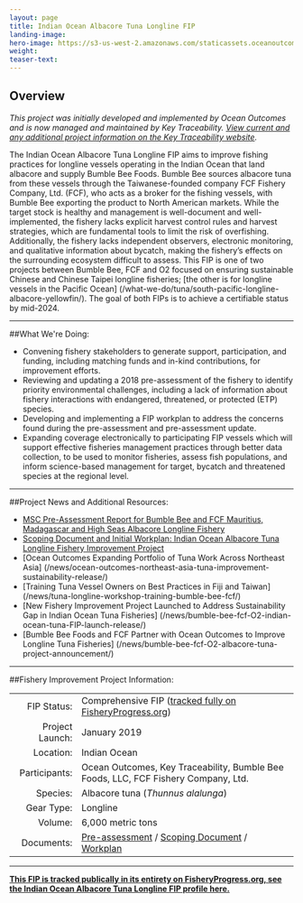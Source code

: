 ```yaml
---
layout: page 
title: Indian Ocean Albacore Tuna Longline FIP
landing-image:
hero-image: https://s3-us-west-2.amazonaws.com/staticassets.oceanoutcomes.org/hero+photos/indian-ocean-longline-albacore-hero.jpg
weight: 
teaser-text:
---
```

<h2>Overview</h2>

*This project was initially developed and implemented by Ocean Outcomes and is now managed and maintained by Key Traceability. <a href="http://keytraceability.com/" target="_blank">View current and any additional project information on the Key Traceability website</a>.*

The Indian Ocean Albacore Tuna Longline FIP aims to improve fishing practices for longline vessels operating in the Indian Ocean that land albacore and supply Bumble Bee Foods. Bumble Bee sources albacore tuna from these vessels through the Taiwanese-founded company FCF Fishery Company, Ltd. (FCF), who acts as a broker for the fishing vessels, with Bumble Bee exporting the product to North American markets. While the target stock is healthy and management is well-document and well-implemented, the fishery lacks explicit harvest control rules and harvest strategies, which are fundamental tools to limit the risk of overfishing. Additionally, the fishery lacks independent observers, electronic monitoring, and qualitative information about bycatch, making the fishery’s effects on the surrounding ecosystem difficult to assess. This FIP is one of two projects between Bumble Bee, FCF and O2 focused on ensuring sustainable Chinese and Chinese Taipei longline fisheries; [the other is for longline vessels in the Pacific Ocean] (/what-we-do/tuna/south-pacific-longline-albacore-yellowfin/). The goal of both FIPs is to achieve a certifiable status by mid-2024.

---

##What We're Doing:

* Convening fishery stakeholders to generate support, participation, and funding, including matching funds and in-kind contributions, for improvement efforts.
* Reviewing and updating a 2018 pre-assessment of the fishery to identify priority environmental challenges, including a lack of information about fishery interactions with endangered, threatened, or protected (ETP) species.
* Developing and implementing a FIP workplan to address the concerns found during the pre-assessment and pre-assessment update.
* Expanding coverage electronically to participating FIP vessels which will support effective fisheries management practices through better data collection, to be used to monitor fisheries, assess fish populations, and inform science-based management for target, bycatch and threatened species at the regional level.

---

##Project News and Additional Resources:

* <a href="https://s3-us-west-2.amazonaws.com/staticassets.oceanoutcomes.org/supporting+documents/Fishery+Project+Resources/IO+BB+FCF+Albacore+Pre-assessment+2017.pdf" target="_blank">MSC Pre-Assessment Report for Bumble Bee and FCF Mauritius, Madagascar and High
Seas Albacore Longline Fishery</a>
* <a href="https://s3-us-west-2.amazonaws.com/staticassets.oceanoutcomes.org/supporting+documents/Fishery+Project+Resources/FINAL+BB+IO+FIP+Scoping+Document.pdf" target="_blank">Scoping Document and Initial Workplan: Indian Ocean Albacore Tuna Longline Fishery Improvement Project</a>
* [Ocean Outcomes Expanding Portfolio of Tuna Work Across Northeast Asia] (/news/ocean-outcomes-northeast-asia-tuna-improvement-sustainability-release/)
* [Training Tuna Vessel Owners on Best Practices in Fiji and Taiwan] (/news/tuna-longline-workshop-training-bumble-bee-fcf/)
* [New Fishery Improvement Project Launched to Address Sustainability Gap in Indian Ocean Tuna Fisheries] (/news/bumble-bee-fcf-O2-indian-ocean-tuna-FIP-launch-release/)
* [Bumble Bee Foods and FCF Partner with Ocean Outcomes to Improve Longline Tuna Fisheries] (/news/bumble-bee-fcf-O2-albacore-tuna-project-announcement/)

---

##Fishery Improvement Project Information:

|||
| ---: | --- |
| FIP Status: | Comprehensive FIP (<a href="https://fisheryprogress.org/fip-profile/indian-ocean-albacore-tuna-longline-bumble-beefcf">tracked fully on FisheryProgress.org</a>) |
| Project Launch: | January 2019 |
| Location: | Indian Ocean |
| Participants: | Ocean Outcomes, Key Traceability, Bumble Bee Foods, LLC, FCF Fishery Company, Ltd. |
| Species: | Albacore tuna (*Thunnus alalunga*) |
| Gear Type: | Longline |
| Volume: | 6,000 metric tons |
| Documents: | <a href="https://s3-us-west-2.amazonaws.com/staticassets.oceanoutcomes.org/supporting+documents/Fishery+Project+Resources/IO+BB+FCF+Albacore+Pre-assessment+2017.pdf" target="_blank">Pre-assessment</a> / <a href="https://s3-us-west-2.amazonaws.com/staticassets.oceanoutcomes.org/supporting+documents/Fishery+Project+Resources/FINAL+BB+IO+FIP+Scoping+Document.pdf" target="_blank">Scoping Document</a> / <a href="https://s3-us-west-2.amazonaws.com/staticassets.oceanoutcomes.org/supporting+documents/Fishery+Project+Resources/FINAL+BB+IO+FIP+Workplan+Nov19+for+fp.org.pdf" target="_blank">Workplan</a> |

---

<a href="https://fisheryprogress.org/fip-profile/indian-ocean-albacore-tuna-longline-bumble-beefcf" target="_blank">**This FIP is tracked publically in its entirety on FisheryProgress.org, see the Indian Ocean Albacore Tuna Longline FIP profile here.**</a>
